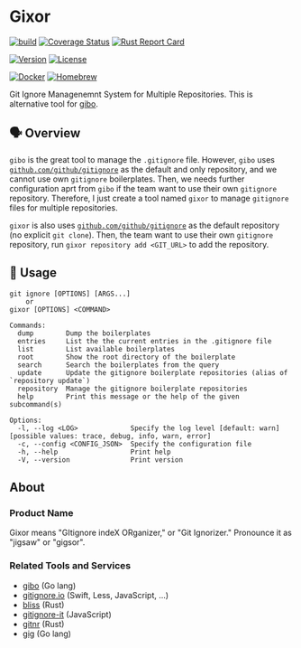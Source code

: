 # Gixor

[![build](https://github.com/tamada/gixor/actions/workflows/build.yaml/badge.svg)](https://github.com/tamada/gixor/actions/workflows/build.yaml)
[![Coverage Status](https://coveralls.io/repos/github/tamada/gixor/badge.svg?branch=main)](https://coveralls.io/github/tamada/gixor?branch=main)
[![Rust Report Card](https://rust-reportcard.xuri.me/badge/github.com/tamada/gixor)](https://rust-reportcard.xuri.me/report/github.com/tamada/gixor)

[![Version](https://img.shields.io/badge/Version-v0.2.7-green)](https://github.com/tamada/gixor/releases/tag/v0.2.7)
[![License](https://img.shields.io/badge/License-MIT-green)](https://github.com/tamada/gixor/blob/main/LICENSE)

[![Docker](https://img.shields.io/badge/Docker-ghcr.io/tamada/gixor:0.2.7-blue?logo=docker)](https://github.com/tamada/gixor/pkgs/container/gixor/)
[![Homebrew](https://img.shields.io/badge/Homebrew-tamada/tap/gixor-blue?logo=homebrew)](https://github.com/tamada/homebrew-tap)

Git Ignore Managenemnt System for Multiple Repositories.
This is alternative tool for [gibo](https://github.com/simonwhitaker/gibo).

## :speaking_head: Overview

`gibo` is the great tool to manage the `.gitignore` file.
However, `gibo` uses [`github.com/github/gitignore`](https://github.com/github/gitignore) as the default and only repository, and we cannot use own `gitignore` boilerplates.
Then, we needs further configuration aprt from `gibo` if the team want to use their own `gitignore` repository.
Therefore, I just create a tool named `gixor` to manage `gitignore` files for multiple repositories.

`gixor` is also uses [`github.com/github/gitignore`](https://github.com/github/gitignore) as the default repository (no explicit `git clone`).
Then, the team want to use their own `gitignore` repository, run `gixor repository add <GIT_URL>` to add the repository.

## :runner: Usage

```shell
git ignore [OPTIONS] [ARGS...]
    or 
gixor [OPTIONS] <COMMAND>

Commands:
  dump        Dump the boilerplates
  entries     List the the current entries in the .gitignore file
  list        List available boilerplates
  root        Show the root directory of the boilerplate
  search      Search the boilerplates from the query
  update      Update the gitignore boilerplate repositories (alias of `repository update`)
  repository  Manage the gitignore boilerplate repositories
  help        Print this message or the help of the given subcommand(s)

Options:
  -l, --log <LOG>             Specify the log level [default: warn] [possible values: trace, debug, info, warn, error]
  -c, --config <CONFIG_JSON>  Specify the configuration file
  -h, --help                  Print help
  -V, --version               Print version
```

## About

### Product Name

Gixor means "GItignore indeX ORganizer," or "Git Ignorizer."
Pronounce it as "jigsaw" or "gigsor".

### Related Tools and Services

- [gibo](https://github.com/simonwhitaker/gibo) (Go lang)
- [gitignore.io](https://www.gitignore.io/) (Swift, Less, JavaScript, ...)
- [bliss](https://github.com/ajmwagar/bliss) (Rust)
- [gitignore-it](https://github.com/christopherkade/gitignore-it) (JavaScript)
- [gitnr](https://github.com/reemus-dev/gitnr) (Rust)
- [gig](https://github.com/shihanng/gig) (Go lang)
